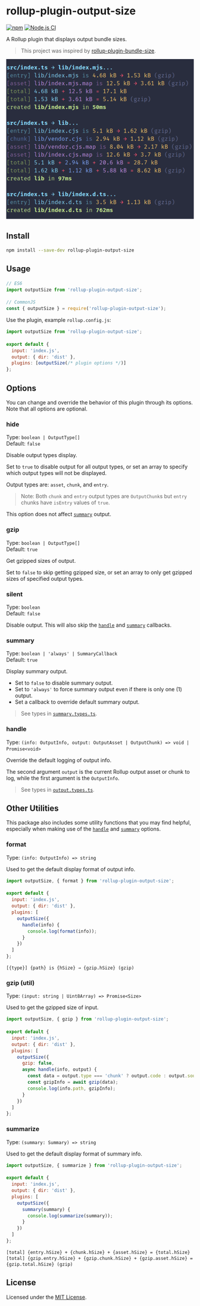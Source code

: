 # rollup-plugin-output-size

[![npm](https://img.shields.io/npm/v/rollup-plugin-output-size.svg)](https://www.npmjs.com/package/rollup-plugin-output-size)
[![Node.js CI](https://github.com/Arnesfield/rollup-plugin-output-size/workflows/Node.js%20CI/badge.svg)](https://github.com/Arnesfield/rollup-plugin-output-size/actions?query=workflow%3A"Node.js+CI")

A Rollup plugin that displays output bundle sizes.

> This project was inspired by [rollup-plugin-bundle-size](https://github.com/vimeo/rollup-plugin-bundle-size).

![rollup-plugin-output-size example output](preview.png)

## Install

```sh
npm install --save-dev rollup-plugin-output-size
```

## Usage

```javascript
// ES6
import outputSize from 'rollup-plugin-output-size';

// CommonJS
const { outputSize } = require('rollup-plugin-output-size');
```

Use the plugin, example `rollup.config.js`:

```javascript
import outputSize from 'rollup-plugin-output-size';

export default {
  input: 'index.js',
  output: { dir: 'dist' },
  plugins: [outputSize(/* plugin options */)]
};
```

## Options

You can change and override the behavior of this plugin through its options. Note that all options are optional.

### hide

Type: `boolean | OutputType[]`<br>
Default: `false`

Disable output types display.

Set to `true` to disable output for all output types, or set an array to specify which output types will not be displayed.

Output types are: `asset`, `chunk`, and `entry`.

> Note: Both `chunk` and `entry` output types are `OutputChunk`s but `entry` chunks have `isEntry` values of `true`.

This option does not affect [`summary`](#summary) output.

### gzip

Type: `boolean | OutputType[]`<br>
Default: `true`

Get gzipped sizes of output.

Set to `false` to skip getting gzipped size, or set an array to only get gzipped sizes of specified output types.

### silent

Type: `boolean`<br>
Default: `false`

Disable output. This will also skip the [`handle`](#handle) and [`summary`](#summary) callbacks.

### summary

Type: `boolean | 'always' | SummaryCallback`<br>
Default: `true`

Display summary output.

- Set to `false` to disable summary output.
- Set to `'always'` to force summary output even if there is only one (1) output.
- Set a callback to override default summary output.

> See types in [`summary.types.ts`](src/types/summary.types.ts).

### handle

Type: `(info: OutputInfo, output: OutputAsset | OutputChunk) => void | Promise<void>`

Override the default logging of output info.

The second argument `output` is the current Rollup output asset or chunk to log, while the first argument is the `OutputInfo`.

> See types in [`output.types.ts`](src/types/output.types.ts).

## Other Utilities

This package also includes some utility functions that you may find helpful, especially when making use of the [`handle`](#handle) and [`summary`](#summary) options.

### format

Type: `(info: OutputInfo) => string`

Used to get the default display format of output info.

```javascript
import outputSize, { format } from 'rollup-plugin-output-size';

export default {
  input: 'index.js',
  output: { dir: 'dist' },
  plugins: [
    outputSize({
      handle(info) {
        console.log(format(info));
      }
    })
  ]
};
```

```text
[{type}] {path} is {hSize} → {gzip.hSize} (gzip)
```

### gzip (util)

Type: `(input: string | Uint8Array) => Promise<Size>`

Used to get the gzipped size of input.

```javascript
import outputSize, { gzip } from 'rollup-plugin-output-size';

export default {
  input: 'index.js',
  output: { dir: 'dist' },
  plugins: [
    outputSize({
      gzip: false,
      async handle(info, output) {
        const data = output.type === 'chunk' ? output.code : output.source;
        const gzipInfo = await gzip(data);
        console.log(info.path, gzipInfo);
      }
    })
  ]
};
```

### summarize

Type: `(summary: Summary) => string`

Used to get the default display format of summary info.

```javascript
import outputSize, { summarize } from 'rollup-plugin-output-size';

export default {
  input: 'index.js',
  output: { dir: 'dist' },
  plugins: [
    outputSize({
      summary(summary) {
        console.log(summarize(summary));
      }
    })
  ]
};
```

```text
[total] {entry.hSize} + {chunk.hSize} + {asset.hSize} = {total.hSize}
[total] {gzip.entry.hSize} + {gzip.chunk.hSize} + {gzip.asset.hSize} = {gzip.total.hSize} (gzip)
```

## License

Licensed under the [MIT License](LICENSE).

